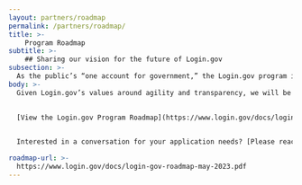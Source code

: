 ```yaml
---
layout: partners/roadmap
permalink: /partners/roadmap/
title: >- 
    Program Roadmap
subtitle: >-
    ## Sharing our vision for the future of Login.gov
subsection: >-
  As the public’s “one account for government,” the Login.gov program is committed to being transparent with the agency partners and members of the public that it serves. The Login.gov program roadmap articulates the values of the Login.gov program, outlines strategic priorities, and documents how the program is approaching nuanced identity topics.
body: >-
  Given Login.gov’s values around agility and transparency, we will be using ongoing user research as well as feedback from agency partners to adapt these plans over time. We intend to update and reshare this artifact quarterly.
  

  [View the Login.gov Program Roadmap](https://www.login.gov/docs/login-gov-roadmap-may-2023.pdf){:class="caret"}
  

  Interested in a conversation for your application needs? [Please reach out](https://login.gov/partners/business-inquiries){:class="caret"}

roadmap-url: >-
  https://www.login.gov/docs/login-gov-roadmap-may-2023.pdf
---
```

